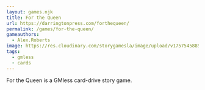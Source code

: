 ```yaml
---
layout: games.njk
title: For the Queen
url: https://darringtonpress.com/forthequeen/
permalink: /games/for-the-queen/
gameauthors:
  - Alex.Roberts
image: https://res.cloudinary.com/storygamesla/image/upload/v1757545885/iu_a6dok2.jpg
tags: 
  - gmless
  - cards
---
```


For the Queen is a GMless card-drive story game. 

